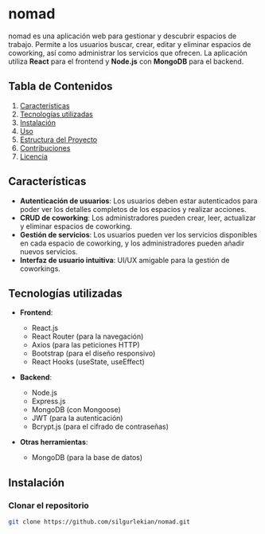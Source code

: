 # **nomad**

nomad es una aplicación web para gestionar y descubrir espacios de trabajo. Permite a los usuarios buscar, crear, editar y eliminar espacios de coworking, así como administrar los servicios que ofrecen. La aplicación utiliza **React** para el frontend y **Node.js** con **MongoDB** para el backend.

## **Tabla de Contenidos**

1. [Características](#características)
2. [Tecnologías utilizadas](#tecnologías-utilizadas)
3. [Instalación](#instalación)
4. [Uso](#uso)
5. [Estructura del Proyecto](#estructura-del-proyecto)
6. [Contribuciones](#contribuciones)
7. [Licencia](#licencia)

## **Características**

- **Autenticación de usuarios**: Los usuarios deben estar autenticados para poder ver los detalles completos de los espacios y realizar acciones.
- **CRUD de coworking**: Los administradores pueden crear, leer, actualizar y eliminar espacios de coworking.
- **Gestión de servicios**: Los usuarios pueden ver los servicios disponibles en cada espacio de coworking, y los administradores pueden añadir nuevos servicios.
- **Interfaz de usuario intuitiva**: UI/UX amigable para la gestión de coworkings.

## **Tecnologías utilizadas**

- **Frontend**:
  - React.js
  - React Router (para la navegación)
  - Axios (para las peticiones HTTP)
  - Bootstrap (para el diseño responsivo)
  - React Hooks (useState, useEffect)

- **Backend**:
  - Node.js
  - Express.js
  - MongoDB (con Mongoose)
  - JWT (para la autenticación)
  - Bcrypt.js (para el cifrado de contraseñas)

- **Otras herramientas**:
  - MongoDB (para la base de datos)

## **Instalación**

### **Clonar el repositorio**

```bash
git clone https://github.com/silgurlekian/nomad.git
